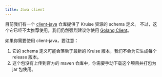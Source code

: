 ```yaml
---
title: Java client
---
```


目前我们有一个 [client-java](https://github.com/openkruise/client-java) 仓库提供了 Kruise 资源的 schema 定义。
不过，这个它已经不太推荐使用，我们仍然强烈建议你使用 [Golang Client](./go-client)。

如果你需要使用 client-java，要注意：

1. 它的 schema 定义可能会落后于最新的 Kruise 版本，我们不会为它生成每个 release 版本。
2. 这个包没有上传到官方的 maven 仓库中，你需要手动下载这个项目并打包为 jar 包使用。

